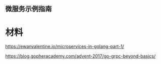 微服务示例指南
-------------------------------------------

# 材料
https://ewanvalentine.io/microservices-in-golang-part-1/

https://blog.gopheracademy.com/advent-2017/go-grpc-beyond-basics/


